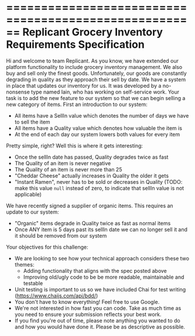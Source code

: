 ======================================================
Replicant Grocery Inventory Requirements Specification
======================================================

Hi and welcome to team Replicant. As you know, we have extended our platform functionality to include
grocery inventory management. We also buy and sell only the finest goods. Unfortunately, our goods
are constantly degrading in quality as they approach their sell by date. We have a system in place
that updates our inventory for us. It was developed by a no-nonsense type named Iain, who has working
on self-service work. Your task is to add the new feature to our system so that we can begin selling
a new category of items. First an introduction to our system:

- All items have a SellIn value which denotes the number of days we have to sell the item
- All items have a Quality value which denotes how valuable the item is
- At the end of each day our system lowers both values for every item

Pretty simple, right? Well this is where it gets interesting:

- Once the sellIn date has passed, Quality degrades twice as fast
- The Quality of an item is never negative
- The Quality of an item is never more than 25
- "Cheddar Cheese" actually increases in Quality the older it gets
- "Instant Ramen", never has to be sold or decreases in Quality (TODO: make this value `null` instead of zero, to indicate that sellIn value is not applicable)

We have recently signed a supplier of organic items. This requires an update to our system:

- "Organic" items degrade in Quality twice as fast as normal items
- Once ANY item is 5 days past its sellIn date we can no longer sell it and it should be removed from our system

Your objectives for this challenge:

- We are looking to see how your technical approach considers these two themes:
  - Adding functionality that aligns with the spec posted above
  - Improving old/ugly code to be be more readable, maintainable and testable
- Unit testing is important to us so we have included Chai for test writing (https://www.chaijs.com/api/bdd/)
- You don't have to know everything! Feel free to use Google.
- We're not interested in how fast you can code. Take as much time as you need to ensure your submission
  reflects your best work.
- If you find you're out of time, please note anything you wanted to do and how you would have done it.
  Please be as descriptive as possible.
